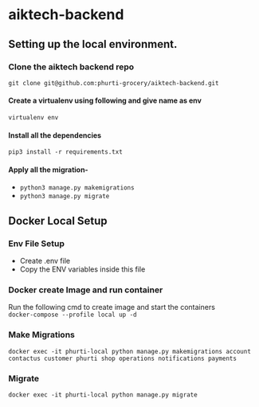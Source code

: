 # aiktech-backend

## Setting up the local environment.

### Clone the aiktech backend repo

`git clone git@github.com:phurti-grocery/aiktech-backend.git`

#### Create a virtualenv using following and give name as env

`virtualenv env`

#### Install all the dependencies

`pip3 install -r requirements.txt`

#### Apply all the migration-

- `python3 manage.py makemigrations`
- `python3 manage.py migrate`

## Docker Local Setup

### Env File Setup

- Create .env file
- Copy the ENV variables inside this file

### Docker create Image and run container
Run the following cmd to create image and start the containers <br />
`docker-compose --profile local up -d`

### Make Migrations
`docker exec -it phurti-local python manage.py makemigrations account contactus customer phurti shop operations notifications payments`

### Migrate
`docker exec -it phurti-local python manage.py migrate`
